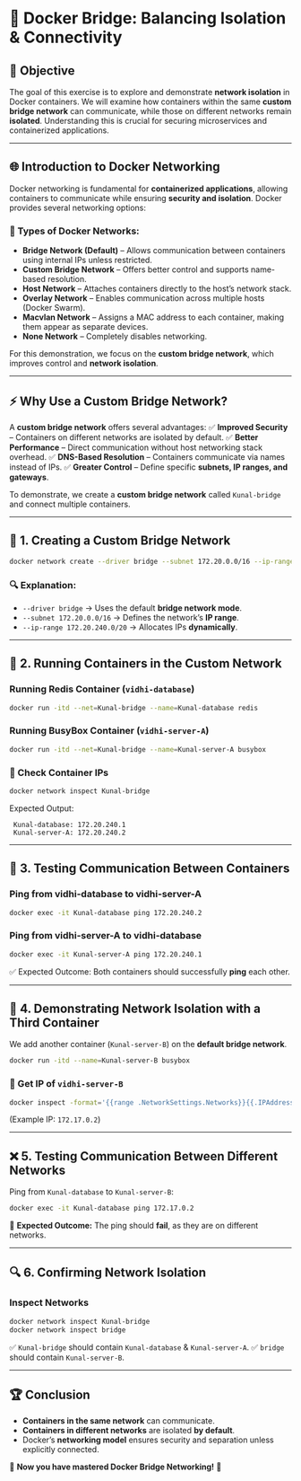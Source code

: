 # 🚀 Docker Bridge: Balancing Isolation & Connectivity

## 📌 Objective
The goal of this exercise is to explore and demonstrate **network isolation** in Docker containers. We will examine how containers within the same **custom bridge network** can communicate, while those on different networks remain **isolated**. Understanding this is crucial for securing microservices and containerized applications.  

---

## 🌐 Introduction to Docker Networking
Docker networking is fundamental for **containerized applications**, allowing containers to communicate while ensuring **security and isolation**. Docker provides several networking options:

### 🔹 Types of Docker Networks:
- **Bridge Network (Default)** – Allows communication between containers using internal IPs unless restricted.
- **Custom Bridge Network** – Offers better control and supports name-based resolution.
- **Host Network** – Attaches containers directly to the host’s network stack.
- **Overlay Network** – Enables communication across multiple hosts (Docker Swarm).
- **Macvlan Network** – Assigns a MAC address to each container, making them appear as separate devices.
- **None Network** – Completely disables networking.

For this demonstration, we focus on the **custom bridge network**, which improves control and **network isolation**.

---

## ⚡ Why Use a Custom Bridge Network?
A **custom bridge network** offers several advantages:
✅ **Improved Security** – Containers on different networks are isolated by default.
✅ **Better Performance** – Direct communication without host networking stack overhead.
✅ **DNS-Based Resolution** – Containers communicate via names instead of IPs.
✅ **Greater Control** – Define specific **subnets, IP ranges, and gateways**.

To demonstrate, we create a **custom bridge network** called `Kunal-bridge` and connect multiple containers.

---

## 🔧 1. Creating a Custom Bridge Network
```bash
docker network create --driver bridge --subnet 172.20.0.0/16 --ip-range 172.20.240.0/20 Kunal-bridge
```
### 🔍 Explanation:
- `--driver bridge` → Uses the default **bridge network mode**.
- `--subnet 172.20.0.0/16` → Defines the network’s **IP range**.
- `--ip-range 172.20.240.0/20` → Allocates IPs **dynamically**.

---

## 🚀 2. Running Containers in the Custom Network
### Running **Redis Container** (`vidhi-database`)
```bash
docker run -itd --net=Kunal-bridge --name=Kunal-database redis
```
### Running **BusyBox Container** (`vidhi-server-A`)
```bash
docker run -itd --net=Kunal-bridge --name=Kunal-server-A busybox
```

### 📌 Check Container IPs
```bash
docker network inspect Kunal-bridge
```
Expected Output:
```
 Kunal-database: 172.20.240.1
 Kunal-server-A: 172.20.240.2
```

---

## 📔 3. Testing Communication Between Containers
### Ping from **vidhi-database** to **vidhi-server-A**
```bash
docker exec -it Kunal-database ping 172.20.240.2
```
### Ping from **vidhi-server-A** to **vidhi-database**
```bash
docker exec -it Kunal-server-A ping 172.20.240.1
```
✅ Expected Outcome: Both containers should successfully **ping** each other.

---

## 🚧 4. Demonstrating Network Isolation with a Third Container
We add another container (`Kunal-server-B`) on the **default bridge network**.
```bash
docker run -itd --name=Kunal-server-B busybox
```
### 📌 Get IP of `vidhi-server-B`
```bash
docker inspect -format='{{range .NetworkSettings.Networks}}{{.IPAddress}}{{end}}' Kunal-server-B
```
(Example IP: `172.17.0.2`)

---

## ❌ 5. Testing Communication Between Different Networks
Ping from `Kunal-database` to `Kunal-server-B`:
```bash
docker exec -it Kunal-database ping 172.17.0.2
```
🚨 **Expected Outcome:** The ping should **fail**, as they are on different networks.

---

## 🔍 6. Confirming Network Isolation
### Inspect Networks
```bash
docker network inspect Kunal-bridge
docker network inspect bridge
```
✅ `Kunal-bridge` should contain `Kunal-database` & `Kunal-server-A`.
✅ `bridge` should contain `Kunal-server-B`.

---

## 🏆 Conclusion
- **Containers in the same network** can communicate.
- **Containers in different networks** are isolated **by default**.
- Docker’s **networking model** ensures security and separation unless explicitly connected.

🚀 **Now you have mastered Docker Bridge Networking!** 🎯

